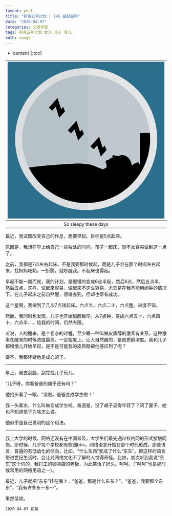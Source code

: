 ```yaml
---
layout: post
title: "新爸五年计划 | 145 越起越早"
date: "2020-04-07"
categories: 父范学堂
tags: 新爸五年计划 女儿 儿子 育儿
auth: conge
---
```

* content
{:toc}

|![Sleepy](/assets/images/父范学堂/118382-f8c2a74750bfb4c8.png)|
|:----:|
|So sleepy these days|


最近，我试图改变自己的作息，想要早起。目标是5点起床。

原因是，我想在早上给自己一些独处的时间。孩子一起床，就不太容易做到这一点了。

之前，我都是7点左右起床。不是我要那时候起，而是儿子会在那个时间左右起来，找妈妈吃奶，一折腾，就吵醒我。不起床也得起。

早起不能一蹴而就，我的计划，是慢慢的变成6点半起，然后6点，然后五点半，然后五点，这样。说起来容易，做起来不这么容易，尤其是在我不能用闹钟的情况下。在儿子起床之前自然醒，很难办到，但却也常有成功。

这个星期，我做到了几次7点钱起床。六点半，六点二十，六点整。进度不错。

然而，我同时也发现，儿子也开始越醒越早。从7点钟，变成六点五十，六点四十，六点半…… 给我的时间，仍然有限。





听说，人的醒来，是个复杂的过程，至少跟一种叫做皮质醇的激素有关系。这种激素在醒来的时候浓度最高。一定程度上，让人自然醒的，是皮质醇浓度。我和儿子都慢慢儿开始早起，是不是可能我的皮质醇被他感应到了呢？

要不，我都怀疑他是成心的了。

----

早上，我去刮脸，刮完找儿子玩儿。

“儿子呀，你看爸爸的胡子还有吗？”

他抬头看了一眼，“没啦。爸爸变成学生啦！”

我一头雾水，什么叫做变成学生啦。难道是，没了胡子显得年轻了？问了妻子，她也不知道孩子为啥怎么说。

他似乎是自己发明的这个用法。

-----------

我上大学的时候，网络还没有在中国普及，大学生们最先通过校内网的形式接触网络。那时候，几乎每个学校都有校园bbs，网络语言开始在那个时代形成。那些语言，普遍的有低幼化的倾向，比如，“什么东西”变成了什么“东东”。把这样的语言带进世纪生活时，会让对网络文化不了解的人觉得奇怪。比如，初次听到我说“东东”这个词的，我打工的咖啡店的老板，为此笑话了好久。呵呵。（“呵呵”也是那时候常用的网络用语之一）。

最近，儿子就把“东东”挂在嘴上：“爸爸，那是什么东东？”，“爸爸，我要那个东东”，“我有许多东～东～”。

果然低幼。

```
2020-04-07 初稿
```

